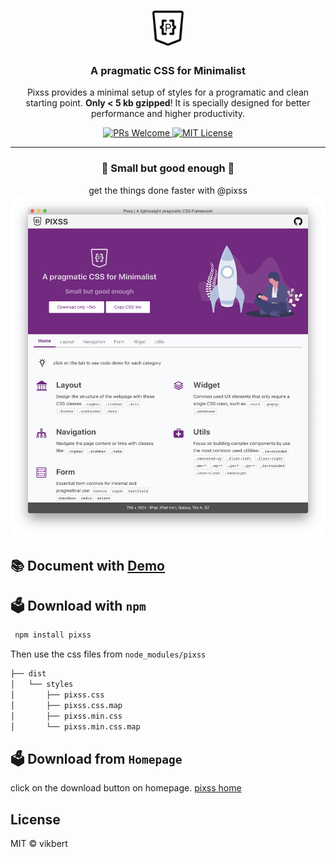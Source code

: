 <h1 align="center">
    <a href="https://vikbert.github.io/pixss/">
    <img src="app-small.png" width="50px" alt="pixss">
    </a>
</h1>

<h3 align="center">A pragmatic CSS for Minimalist</h3>
<p align="center">Pixss provides a minimal setup of styles for a programatic and clean starting point.  <strong>Only < 5 kb gzipped</strong>! It is specially designed for better performance and higher productivity. </p>

<p align="center">
 <a href="https://github.com/vikbert/pixss/pulls">
   <img src="https://img.shields.io/badge/PRs-Welcome-brightgreen.svg?style=flat-square" alt="PRs Welcome">
 </a>
 <a href="#">
  <img src="https://img.shields.io/badge/License-MIT-brightgreen.svg?style=flat-square" alt="MIT License">
 </a>

</p>

---

<div style="text-align: center">
  <h3>🎯 Small but good enough 🎯 </h3>
  <span>get the things done faster with @pixss</span>
</div>

<div style="text-align: center">
  <img style="width: 800px;" src="sample.png">
</div>

## 📚 Document with [Demo](https://vikbert.github.io/pixss/)

## 🗳 Download with `npm`

```bash
 npm install pixss
```

Then use the css files from `node_modules/pixss`

```bash
├── dist
│   └── styles
│       ├── pixss.css
│       ├── pixss.css.map
│       ├── pixss.min.css
│       └── pixss.min.css.map
```

## 🗳 Download from `Homepage`

click on the download button on homepage.
[pixss home](<[https://link](https://vikbert.github.io/pixss/)>)

## License

MIT © vikbert
